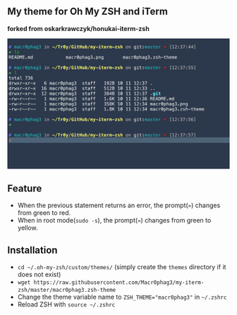 ## My theme for Oh My ZSH and iTerm
**forked from oskarkrawczyk/honukai-iterm-zsh**

![](https://github.com/Macr0phag3/my-iterm-zsh/blob/master/quick_look.png?raw=true)

## Feature
- When the previous statement returns an error, the prompt(`»`) changes from green to red.
- When in root mode(`sudo -s`), the prompt(`»`) changes from green to yellow.

## Installation
- `cd ~/.oh-my-zsh/custom/themes/` (simply create the `themes` directory if it does not exist)
- `wget https://raw.githubusercontent.com/Macr0phag3/my-iterm-zsh/master/macr0phag3.zsh-theme`
- Change the theme variable name to `ZSH_THEME="macr0phag3"` in `~/.zshrc`
- Reload ZSH with `source ~/.zshrc`
